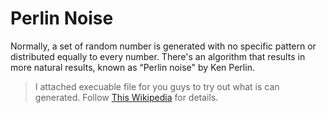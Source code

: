 # Perlin Noise
Normally, a set of random number is generated with no specific pattern or distributed equally to every number.
There's an algorithm that results in more natural results, known as “Perlin noise" by Ken Perlin.

> I attached execuable file for you guys to try out what is can generated.
> Follow [This Wikipedia](https://en.wikipedia.org/wiki/Perlin_noise) for details.